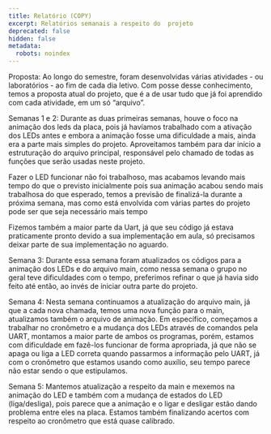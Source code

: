 ```yaml
---
title: Relatório (COPY)
excerpt: Relatórios semanais a respeito do  projeto
deprecated: false
hidden: false
metadata:
  robots: noindex
---
```

Proposta: Ao longo do semestre, foram desenvolvidas várias atividades - ou laboratórios - ao fim de cada dia letivo. Com posse desse conhecimento, temos a proposta atual do projeto, que é a de usar tudo que já foi aprendido com cada atividade, em um só “arquivo”.

Semanas 1 e 2: Durante as duas primeiras semanas, houve o foco na animação dos leds da placa, pois já havíamos trabalhado com a ativação dos LEDs antes e embora a animação fosse uma dificuldade a mais, ainda era a parte mais simples do projeto. Aproveitamos também para dar início a estruturação do arquivo principal, responsável pelo chamado de todas as funções que serão usadas neste projeto.

Fazer o LED funcionar não foi trabalhoso, mas acabamos levando mais tempo do que o previsto inicialmente pois sua animação acabou sendo mais trabalhosa do que esperado, temos a previsão de finalizá-la durante a próxima semana, mas como está envolvida com várias partes do projeto pode ser que seja necessário mais tempo

Fizemos também a maior parte da Uart, já que seu código já estava praticamente pronto devido a sua implementação em aula, só precisamos deixar parte de sua implementação no aguardo.

Semana 3: Durante essa semana foram atualizados os códigos para a animação dos LEDs e do arquivo main, como nessa semana o grupo no geral teve dificuldades com o tempo, preferimos refinar o que já havia sido feito até então, ao invés de iniciar outra parte do projeto.

Semana 4: Nesta semana continuamos a atualização do arquivo main, já que a cada nova chamada, temos uma nova função para o main, atualizamos também o arquivo de animação. Em específico, começamos a trabalhar no cronômetro e a mudança dos LEDs através de comandos pela UART, montamos a maior parte de ambos os programas, porém, estamos com dificuldade em fazê-los funcionar de forma apropriada, já que não se apaga ou liga a LED correta quando passarmos a informação pelo UART, já com o cronômetro que estamos usando como auxílio, seu tempo parece não estar sendo o que estipulamos.

Semana 5: Mantemos atualização a respeito da main e mexemos na animação do LED e também com a mudança de estados do LED (liga/desliga), pois parece que a animação e o ligar e desligar estão dando problema entre eles na placa. Estamos também finalizando acertos com respeito ao cronômetro que está quase calibrado.